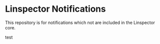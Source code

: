 # Linspector Notifications

This repository is for notifications which not are included in the Linspector core.

test
